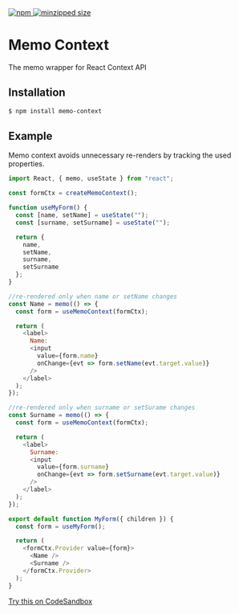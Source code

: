 <a href="https://www.npmjs.org/package/memo-context">
  <img src="https://img.shields.io/npm/v/memo-context.svg?style=flat" alt="npm">
</a>
<a href="https://unpkg.com/memo-context">
  <img src="https://badgen.net/bundlephobia/minzip/memo-context" alt="minzipped size">
</a>

# Memo Context

The memo wrapper for React Context API

## Installation

```sh
$ npm install memo-context
```

## Example

Memo context avoids unnecessary re-renders by tracking the used properties.

```javascript
import React, { memo, useState } from "react";

const formCtx = createMemoContext();

function useMyForm() {
  const [name, setName] = useState("");
  const [surname, setSurname] = useState("");

  return {
    name,
    setName,
    surname,
    setSurname
  };
}

//re-rendered only when name or setName changes
const Name = memo(() => {
  const form = useMemoContext(formCtx);

  return (
    <label>
      Name:
      <input
        value={form.name}
        onChange={evt => form.setName(evt.target.value)}
      />
    </label>
  );
});

//re-rendered only when surname or setSurame changes
const Surname = memo(() => {
  const form = useMemoContext(formCtx);

  return (
    <label>
      Surname:
      <input
        value={form.surname}
        onChange={evt => form.setSurname(evt.target.value)}
      />
    </label>
  );
});

export default function MyForm({ children }) {
  const form = useMyForm();

  return (
    <formCtx.Provider value={form}>
      <Name />
      <Surname />
    </formCtx.Provider>
  );
}

```
[Try this on CodeSandbox](https://codesandbox.io/s/memo-context-simple-form-j1041?file=/src/App.js)

